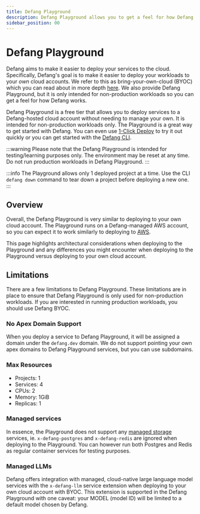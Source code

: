 ```yaml
---
title: Defang Playground
description: Defang Playground allows you to get a feel for how Defang works without running production workloads in your own cloud accounts.
sidebar_position: 00
---
```


# Defang Playground

Defang aims to make it easier to deploy your services to the cloud. Specifically, Defang's goal is to make it easier to deploy your workloads to your *own* cloud accounts. We refer to this as bring-your-own-cloud (BYOC) which you can read about in more depth [here](./defang-byoc). We also provide Defang Playground, but it is only intended for non-production workloads so you can get a feel for how Defang works.

Defang Playground is a free tier that allows you to deploy services to a Defang-hosted cloud account without needing to manage your own. It is intended for non-production workloads only. The Playground is a great way to get started with Defang. You can even use [1-Click Deploy](/docs/tutorials/using-one-click-deploy) to try it out quickly or you can get started with the [Defang CLI](/docs/getting-started).

:::warning
Please note that the Defang Playground is intended for testing/learning purposes only. The environment may be reset at any time. Do not run production workloads in Defang Playground.
:::

:::info
The Playground allows only 1 deployed project at a time. Use the CLI `defang down` command to tear down a project before deploying a new one.
:::

## Overview

Overall, the Defang Playground is very similar to deploying to your own cloud account. The Playground runs on a Defang-managed AWS account, so you can expect it to work similarly to deploying to [AWS](../providers/aws/aws.md).

This page highlights architectural considerations when deploying to the Playground and any differences you might encounter when deploying to the Playground versus deploying to your own cloud account.

## Limitations

There are a few limitations to Defang Playground. These limitations are in place to ensure that Defang Playground is only used for non-production workloads. If you are interested in running production workloads, you should use Defang BYOC.

### No Apex Domain Support

When you deploy a service to Defang Playground, it will be assigned a domain under the `defang.dev` domain. We do not support pointing your own apex domains to Defang Playground services, but you can use subdomains.

### Max Resources

* Projects: 1
* Services: 4
* CPUs: 2
* Memory: 1GiB
* Replicas: 1

### Managed services

In essence, the Playground does not support any [managed storage](./managed-storage) services, ie. `x-defang-postgres` and `x-defang-redis` are ignored when deploying to the Playground. You can however run both Postgres and Redis as regular container services for testing purposes.

### Managed LLMs

Defang offers integration with managed, cloud-native large language model services with the `x-defang-llm` service extension when deploying to your own cloud account with BYOC. This extension is supported in the Defang Playground with one caveat: your MODEL (model ID) will be limited to a default model chosen by Defang.
